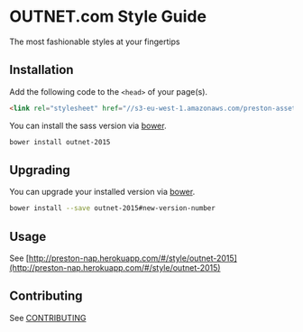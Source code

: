 # OUTNET.com Style Guide
The most fashionable styles at your fingertips

## Installation

Add the following code to the `<head>` of your page(s).
```html
<link rel="stylesheet" href="//s3-eu-west-1.amazonaws.com/preston-assets/css/outnet-2015.1.2.5.css">
```

You can install the sass version via [bower](http://bower.io).
```bash
bower install outnet-2015
```

## Upgrading

You can upgrade your installed version via [bower](http://bower.io).
```bash
bower install --save outnet-2015#new-version-number
```

## Usage
See [http://preston-nap.herokuapp.com/#/style/outnet-2015](http://preston-nap.herokuapp.com/#/style/outnet-2015)

## Contributing
See [CONTRIBUTING](https://github.com/NET-A-PORTER/outnet-2015/wiki/Contributing)
